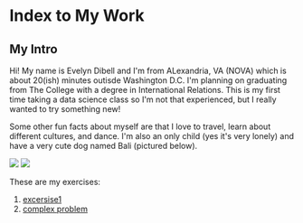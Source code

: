 # Index to My Work 

## My Intro
Hi! My name is Evelyn Dibell and I'm from ALexandria, VA (NOVA) which is about 20(ish) minutes outisde Washington D.C. I'm planning on graduating from The College with a degree in International Relations. This is my first time taking a data science class so I'm not that experienced, but I really wanted to try something new!

Some other fun facts about myself are that I love to travel, learn about different cultures, and dance. I'm also an only child (yes it's very lonely) and have a very cute dog named Bali (pictured below). 

![](introimage.JPG)
![](cutestpuppyever.jpeg)

These are my exercises: 
1. [excersise1](Practice1.md)
2. [complex problem](complexexercise.md)
